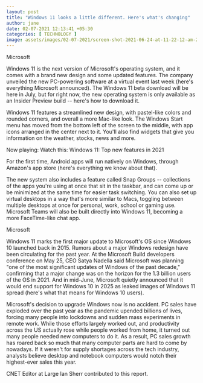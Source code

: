 ```yaml
---
layout: post
title: "Windows 11 looks a little different. Here's what's changing"
author: jane 
date: 02-07-2021 12:13:41 +05:30 
categories: [ TECHNOLOGY ] 
image: assets/images/02-07-2021/screen-shot-2021-06-24-at-11-22-12-am-2.png
---
```

Microsoft

Windows 11 is the next version of Microsoft's operating system, and it comes with a brand new design and some updated features. The company unveiled the new PC-powering software at a virtual event last week (here's everything Microsoft announced). The Windows 11 beta download will be here in July, but for right now, the new operating system is only available as an Insider Preview build -- here's how to download it.

Windows 11 features a streamlined new design, with pastel-like colors and rounded corners, and overall a more Mac-like look. The Windows Start menu has moved from the bottom left of the screen to the middle, with app icons arranged in the center next to it. You'll also find widgets that give you information on the weather, stocks, news and more.

Now playing: Watch this: Windows 11: Top new features in 2021

For the first time, Android apps will run natively on Windows, through Amazon's app store (here's everything we know about that).

The new system also includes a feature called Snap Groups -- collections of the apps you're using at once that sit in the taskbar, and can come up or be minimized at the same time for easier task switching. You can also set up virtual desktops in a way that's more similar to Macs, toggling between multiple desktops at once for personal, work, school or gaming use. Microsoft Teams will also be built directly into Windows 11, becoming a more FaceTime-like chat app.

Microsoft

Windows 11 marks the first major update to Microsoft's OS since Windows 10 launched back in 2015. Rumors about a major Windows redesign have been circulating for the past year. At the Microsoft Build developers conference on May 25, CEO Satya Nadella said Microsoft was planning "one of the most significant updates of Windows of the past decade," confirming that a major change was on the horizon for the 1.3 billion users of the OS in 2021. And in mid-June, Microsoft quietly announced that it would end support for Windows 10 in 2025 as leaked images of Windows 11 spread (here's what that means for Windows 10 users).

Microsoft's decision to upgrade Windows now is no accident. PC sales have exploded over the past year as the pandemic upended billions of lives, forcing many people into lockdowns and sudden mass experiments in remote work. While those efforts largely worked out, and productivity across the US actually rose while people worked from home, it turned out many people needed new computers to do it. As a result, PC sales growth has roared back so much that many computer parts are hard to come by nowadays. If it weren't for supply shortages across the tech industry, analysts believe desktop and notebook computers would notch their highest-ever sales this year.

CNET Editor at Large Ian Sherr contributed to this report.